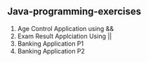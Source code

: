 ## Java-programming-exercises

1. Age Control Application using &&
2. Exam Result Applciation Using ||
3. Banking Application P1
4. Banking Application P2
